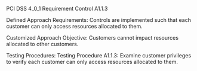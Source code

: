 PCI DSS 4_0_1 Requirement Control A1.1.3

Defined Approach Requirements:
Controls are implemented such that each customer can only access resources allocated to them.

Customized Approach Objective:
Customers cannot impact resources allocated to other customers.

Testing Procedures:
Testing Procedure A1.1.3: Examine customer privileges to verify each customer can only access resources allocated to them.